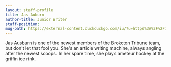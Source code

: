 ```yaml
---
layout: staff-profile
title: Jas Auburn
author-title: Junior Writer
staff-position: 
mug-path: https://external-content.duckduckgo.com/iu/?u=https%3A%2F%2Fimprimis.hillsdale.edu%2Fwp-content%2Fuploads%2F1974%2F02%2FStack-of-Old-Newspapers.jpg&f=1&nofb=1&ipt=ca0d9786e63f70d482c378382dc08e047b69768e1a7d58338a83aa0bd00b1eaa&ipo=images
---
```

<p class="About">Jas Ausburn is one of the newest members of the Brokcton Tribune team, but don't let that fool you. She's an article writing machine, always angling after the newest scoops. In her spare time, she plays ameteur hockey at the griffin ice rink.</p>